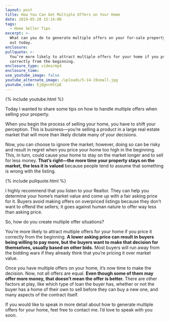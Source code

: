 ```yaml
---
layout: post
title: How You Can Get Multiple Offers on Your Home
date: 2019-05-20 15:14:00
tags:
  - Home Seller Tips
excerpt: >-
  What can you do to generate multiple offers on your for-sale property? Find
  out today.
enclosure:
pullquote: >-
  You’re more likely to attract multiple offers for your home if you price it
  correctly from the beginning.
enclosure_type: video/mp4
enclosure_time:
use_youtube_image: false
youtube_alternate_image: /uploads/5-14-19small.jpg
youtube_code: EjQgncHtCpE
---
```


{% include youtube.html %}

Today I wanted to share some tips on how to handle multiple offers when selling your property.&nbsp;

When you begin the process of selling your home, you have to shift your perception. This is business—you’re selling a product in a large real estate market that will more than likely dictate many of your decisions.&nbsp;

Now, you can choose to ignore the market; however, doing so can be risky and result in regret when you price your home too high in the beginning. This, in turn, could cause your home to stay on the market longer and to sell for less money. **That’s right—the more time your property stays on the market, the less it is valued** because people tend to assume that something is wrong with the listing.

{% include pullquote.html %}

I highly recommend that you listen to your Realtor. They can help you determine your home’s market value and come up with a fair asking price for it. Buyers avoid making offers on overpriced listings because they don’t want to offend the sellers; it goes against human nature to offer way less than asking price.

So, how do you create multiple offer situations?

You’re more likely to attract multiple offers for your home if you price it correctly from the beginning. **A lower asking price can result in buyers being willing to pay more, but the buyers want to make that decision for themselves, usually based on other bids.** Most buyers will run away from the bidding wars if they already think that you’re pricing it over market value.

Once you have multiple offers on your home, it’s now time to make the decision. Now, not all offers are equal. **Even though some of them may offer more money, that doesn’t mean the offer is better.** There are other factors at play, like which type of loan the buyer has, whether or not the buyer has a home of their own to sell before they can buy a new one, and many aspects of the contract itself.

If you would like to speak in more detail about how to generate multiple offers for your home, feel free to contact me. I’d love to speak with you soon.<br>&nbsp;

&nbsp;